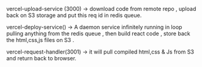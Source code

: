 vercel-upload-service (3000) -> download code from remote repo , upload back on S3 storage and put this req id in redis queue.

vercel-deploy-service() -> A daemon service infinitely running in loop pulling anything from the redis queue , then build react code , store back the html,css,js files on S3 .

vercel-request-handler(3001) -> it will pull compiled html,css & Js from S3 and return back to browser.